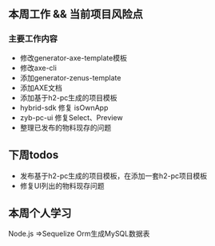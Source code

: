 ## 本周工作 && 当前项目风险点

### 主要工作内容

- 修改generator-axe-template模板
- 修改axe-cli 
- 添加generator-zenus-template
- 添加AXE文档
- 添加基于h2-pc生成的项目模板
- hybrid-sdk 修复 isOwnApp
- zyb-pc-ui 修复Select、Preview
- 整理已发布的物料现存的问题


## 下周todos
- 发布基于h2-pc生成的项目模板，在添加一套h2-pc项目模板
- 修复UI列出的物料现存问题

## 本周个人学习
Node.js =>Sequelize Orm生成MySQL数据表


